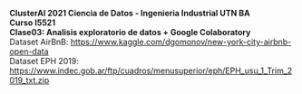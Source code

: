 **ClusterAI 2021
Ciencia de Datos - Ingenieria Industrial UTN BA <br>
Curso I5521 <br>
Clase03: Analisis exploratorio de datos + Google Colaboratory**  <br>
Dataset AirBnB: https://www.kaggle.com/dgomonov/new-york-city-airbnb-open-data <br>
Dataset EPH 2019: https://www.indec.gob.ar/ftp/cuadros/menusuperior/eph/EPH_usu_1_Trim_2019_txt.zip